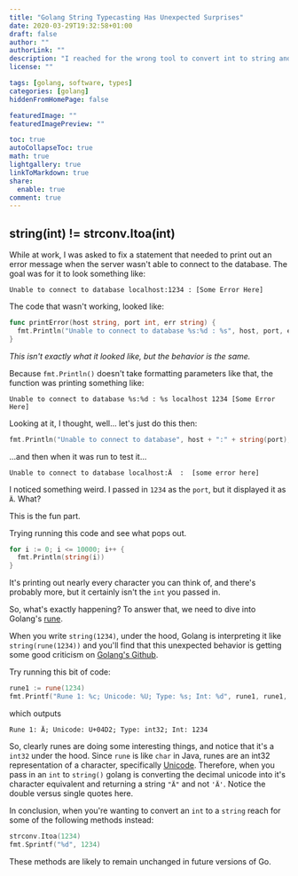 ```yaml
---
title: "Golang String Typecasting Has Unexpected Surprises"
date: 2020-03-29T19:32:58+01:00
draft: false
author: ""
authorLink: ""
description: "I reached for the wrong tool to convert int to string and found a surprise learning moment."
license: ""

tags: [golang, software, types]
categories: [golang]
hiddenFromHomePage: false

featuredImage: ""
featuredImagePreview: ""

toc: true
autoCollapseToc: true
math: true
lightgallery: true
linkToMarkdown: true
share:
  enable: true
comment: true
---
```


## string(int) != strconv.Itoa(int)

While at work, I was asked to fix a statement that needed to print out an error message when the server wasn't able to connect to the database. The goal was for it to look something like:

`Unable to connect to database localhost:1234 : [Some Error Here]`

The code that wasn't working, looked like:

```go
func printError(host string, port int, err string) {
  fmt.Println("Unable to connect to database %s:%d : %s", host, port, err)
}
```
_This isn't exactly what it looked like, but the behavior is the same._

Because `fmt.Println()` doesn't take formatting parameters like that, the function was printing something like:

`Unable to connect to database %s:%d : %s localhost 1234 [Some Error Here]`

Looking at it, I thought, well... let's just do this then:

```go
fmt.Println("Unable to connect to database", host + ":" + string(port), " : ", err)
```
...and then when it was run to test it...

`Unable to connect to database localhost:Ӓ  :  [some error here]`

I noticed something weird. I passed in `1234` as the `port`, but it displayed it as `Ӓ`. What?

This is the fun part.

Trying running this code and see what pops out.
```go
for i := 0; i <= 10000; i++ {
  fmt.Println(string(i))
}
```
It's printing out nearly every character you can think of, and there's probably more, but it certainly isn't the `int` you passed in.

So, what's exactly happening? To answer that, we need to dive into Golang's [rune](https://www.geeksforgeeks.org/rune-in-golang/).

When you write `string(1234)`, under the hood, Golang is interpreting it like `string(rune(1234))` and you'll find that this unexpected behavior is getting some good criticism on [Golang's Github](https://github.com/golang/go/issues/3939.).

Try running this bit of code:
```go
rune1 := rune(1234)
fmt.Printf("Rune 1: %c; Unicode: %U; Type: %s; Int: %d", rune1, rune1, reflect.TypeOf(rune1), rune1)
```
which outputs
```
Rune 1: Ӓ; Unicode: U+04D2; Type: int32; Int: 1234
```

So, clearly runes are doing some interesting things, and notice that it's a `int32` under the hood. Since `rune` is like `char` in Java, runes are an int32 representation of a character, specifically [Unicode](https://www.ssec.wisc.edu/~tomw/java/unicode.html#x0400). Therefore, when you pass in an `int` to `string()` golang is converting the decimal unicode into it's character equivalent and returning a string `"Ӓ"` and not `'Ӓ'`. Notice the double versus single quotes here.

In conclusion, when you're wanting to convert an `int` to a `string` reach for some of the following methods instead:
```go
strconv.Itoa(1234)
fmt.Sprintf("%d", 1234)
```

These methods are likely to remain unchanged in future versions of Go.